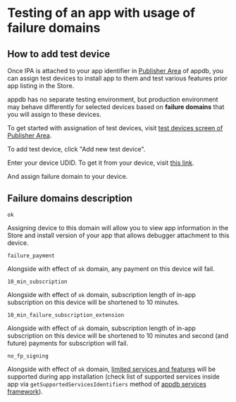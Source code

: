 # Testing of an app with usage of failure domains

## How to add test device
Once IPA is attached to your app identifier in [Publisher Area](https://publisher.appdb.to/) of appdb, you
can assign test devices to install app to them and test various features prior app listing in the Store.

appdb has no separate testing environment, but production environment may behave differently for selected devices
based on **failure domains** that you will assign to these devices.

To get started with assignation of test devices, visit [test devices screen of Publisher Area](https://publisher.appdb.to/developer/test-devices).

To add test device, click "Add new test device".

Enter your device UDID. To get it from your device, visit [this link](https://dbservices.to/get-udid/).

And assign failure domain to your device.

## Failure domains description

```ok```

Assigning device to this domain will allow you to view app information in the Store and install version of your app that allows debugger attachment to this device.

```failure_payment```

Alongside with effect of ```ok``` domain, any payment on this device will fail.

```10_min_subscription```

Alongside with effect of ```ok``` domain, subscription length of in-app subscription on this device will be shortened to 10 minutes.

```10_min_failure_subscription_extension```

Alongside with effect of ```ok``` domain, subscription length of in-app subscription on this device will be shortened to 10 minutes and second (and future) payments for subscription will fail.

```no_fp_signing```

Alongside with effect of ```ok``` domain, [limited services and features](/services-and-features/overview) will be supported during app installation (check list of supported services inside app via ```getSupportedServicesIdentifiers``` method of [appdb services framework](#)).



